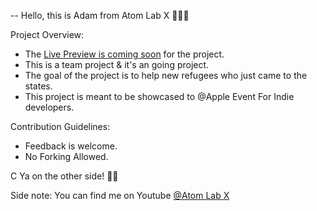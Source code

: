 


-- Hello, this is Adam from Atom Lab X 👨🏾‍💻

Project Overview:
* The <a href="#">Live Preview is coming soon</a> for the project.
* This is a team project & it's an going project.
* The goal of the project is to help new refugees who just came to the states.
* This project is meant to be showcased to @Apple Event For Indie developers.

Contribution Guidelines:
* Feedback is welcome.
* No Forking Allowed.


C Ya on the other side! 👋🏾

Side note: 
You can find me on Youtube <a href="https://www.youtube.com/channel/UC3a4IUMJzJZCuxm8iOcTrJA">@Atom Lab X</a> 

